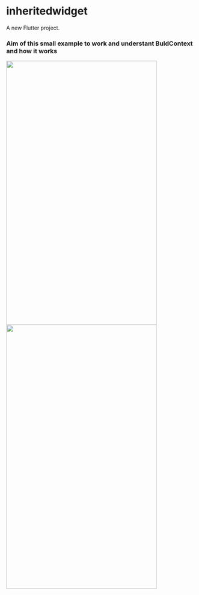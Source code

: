 # inheritedwidget

A new Flutter project.

### Aim of this small example to work and understant BuldContext and how it works

<img src="https://user-images.githubusercontent.com/126196537/231765395-9eba4f1d-52f2-4bea-9477-3f89401212af.png" width="400" height="700">
<img src="https://user-images.githubusercontent.com/126196537/231765401-a920b62d-76db-4b7a-8868-db0dbbb57af4.png" width="400" height="700">


